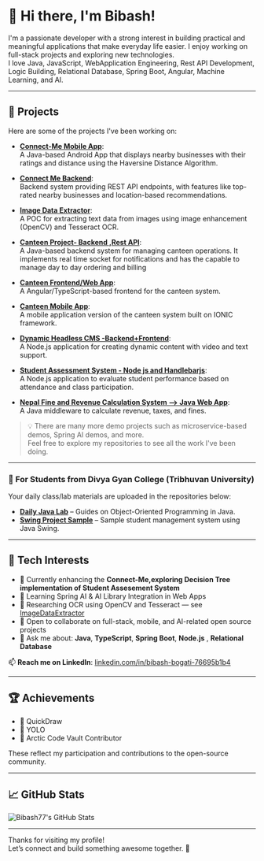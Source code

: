# 👋 Hi there, I'm Bibash!

I'm a passionate developer with a strong interest in building practical and meaningful applications that make everyday life easier. I enjoy working on full-stack projects and exploring new technologies.  
I love Java, JavaScript, WebApplication Engineering, Rest API Development, Logic Building, Relational Database, Spring Boot, Angular, Machine Learning, and AI.

---

## 🚀 Projects

Here are some of the projects I've been working on:

- **[Connect-Me Mobile App](https://github.com/Bibash77/ConnectMeApp)**:  
  A Java-based Android App that displays nearby businesses with their ratings and distance using the Haversine Distance Algorithm.

- **[Connect Me Backend](https://github.com/Bibash77/ConnectMe-Backend)**:  
  Backend system providing REST API endpoints, with features like top-rated nearby businesses and location-based recommendations.

- **[Image Data Extractor](https://github.com/Bibash77/ImageDataExtractor)**:  
  A POC for extracting text data from images using image enhancement (OpenCV) and Tesseract OCR.

- **[Canteen Project- Backend ,Rest API](https://github.com/Bibash77/CanteenProject)**:  
  A Java-based backend system for managing canteen operations. It implements real time socket for notifications and has the capable to manage day to day ordering and billing

- **[Canteen Frontend/Web App](https://github.com/Bibash77/canteen-frontend)**:  
  A Angular/TypeScript-based frontend for the canteen system.

- **[Canteen Mobile App](https://github.com/Bibash77/Canteen-Mobile-App)**:  
  A mobile application version of the canteen system built on IONIC framework.

- **[Dynamic Headless CMS -Backend+Frontend](https://github.com/Bibash77/WebDocCms)**:  
  A Node.js application for creating dynamic content with video and text support.

- **[Student Assessment System - Node js and Handlebarjs](https://github.com/Bibash77/course-management)**:  
  A Node.js application to evaluate student performance based on attendance and class participation.

- **[Nepal Fine and Revenue Calculation System --> Java Web App](https://github.com/Bibash77/FineRevenueCalculator)**:  
  A Java middleware to calculate revenue, taxes, and fines.

> 💡 There are many more demo projects such as microservice-based demos, Spring AI demos, and more.  
> Feel free to explore my repositories to see all the work I've been doing.

---

### 📘 For Students from Divya Gyan College (Tribhuvan University)

Your daily class/lab materials are uploaded in the repositories below:

- **[Daily Java Lab](https://github.com/Bibash77/java3rdsem)** – Guides on Object-Oriented Programming in Java.
- **[Swing Project Sample](https://github.com/Bibash77/StudentManagementSystem3rdSem)** – Sample student management system using Java Swing.

---

## 🌟 Tech Interests

- 🔭 Currently enhancing the **Connect-Me,exploring Decision Tree implementation of Student Assesement System**
- 🌱 Learning Spring AI & AI Library Integration in Web Apps
- 🧠 Researching OCR using OpenCV and Tesseract — see [ImageDataExtractor](https://github.com/Bibash77/ImageDataExtractor)
- 👯 Open to collaborate on full-stack, mobile, and AI-related open source projects
- 💬 Ask me about: **Java**, **TypeScript**, **Spring Boot**, **Node.js** , **Relational Database**

📫 **Reach me on LinkedIn**: [linkedin.com/in/bibash-bogati-76695b1b4](https://www.linkedin.com/in/bibash-bogati-76695b1b4/)

---

## 🏆 Achievements

- 🏅 QuickDraw
- 🏅 YOLO
- 🏅 Arctic Code Vault Contributor

These reflect my participation and contributions to the open-source community.

---

## 📈 GitHub Stats

![Bibash77's GitHub Stats](https://github-readme-stats.vercel.app/api?username=Bibash77&show_icons=true&theme=radical)

---

Thanks for visiting my profile!  
Let’s connect and build something awesome together. 🚀

